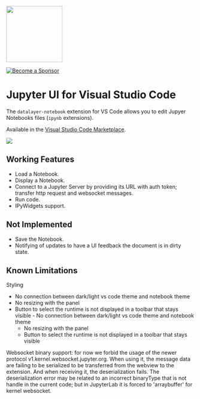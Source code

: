 <a href="https://datalayer.io"><img src="https://assets.datalayer.tech/datalayer-25.png" width="150"/></a>

[![Become a Sponsor](https://img.shields.io/static/v1?label=Become%20a%20Sponsor&message=%E2%9D%A4&logo=GitHub&style=flat&color=1ABC9C)](https://github.com/sponsors/datalayer)

# Jupyter UI for Visual Studio Code

The `datalayer-notebook` extension for VS Code allows you to edit Jupyer Notebooks files (`ipynb` extensions).

Available in the [Visual Studio Code Marketplace](https://marketplace.visualstudio.com/items?itemName=datalayer.datalayer-jupyter-vscode).

<img src="https://jupyter-examples.datalayer.tech/jupyter-react-vscode.gif" />

## Working Features

- Load a Notebook.
- Display a Notebook.
- Connect to a Jupyter Server by providing its URL with auth token; transfer http request and websocket messages.
- Run code.
- IPyWidgets support.

## Not Implemented

- Save the Notebook.
- Notifying of updates to have a UI feedback the document is in dirty state.

## Known Limitations

Styling
- No connection between dark/light vs code theme and notebook theme
- No resizing with the panel
- Button to select the runtime is not displayed in a toolbar that stays visible  - No connection between dark/light vs code theme and notebook theme
  - No resizing with the panel
  - Button to select the runtime is not displayed in a toolbar that stays visible


Websocket binary support: for now we forbid the usage of the newer protocol v1.kernel.websocket.jupyter.org. When using it, the message data are failing to be serialized to be transferred from the webview to the extension. And when receiving it, the deserialization fails. The deserialization error may be related to an incorrect binaryType that is not handle in the current code; but in JupyterLab it is forced to 'arraybuffer' for kernel websocket.
